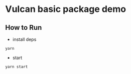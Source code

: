
# Vulcan basic package demo

## How to Run

* install deps

```code
yarn
```

* start

```code
yarn start
```

 